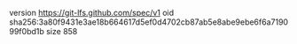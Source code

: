 version https://git-lfs.github.com/spec/v1
oid sha256:3a80f9431e3ae18b664617d5ef0d4702cb87ab5e8abe9ebe6f6a719099f0bd1b
size 858
